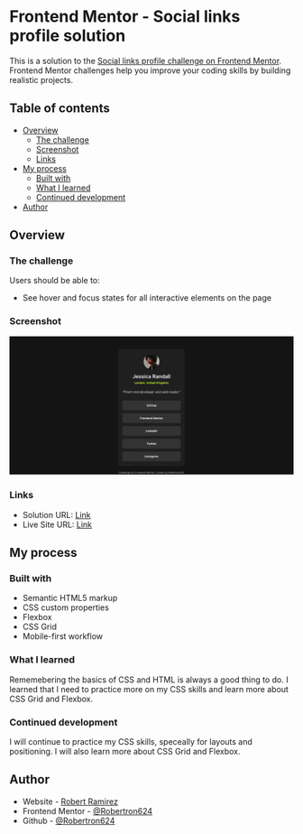 # Frontend Mentor - Social links profile solution

This is a solution to the [Social links profile challenge on Frontend Mentor](https://www.frontendmentor.io/challenges/social-links-profile-UG32l9m6dQ). Frontend Mentor challenges help you improve your coding skills by building realistic projects. 

## Table of contents

- [Overview](#overview)
  - [The challenge](#the-challenge)
  - [Screenshot](#screenshot)
  - [Links](#links)
- [My process](#my-process)
  - [Built with](#built-with)
  - [What I learned](#what-i-learned)
  - [Continued development](#continued-development)
- [Author](#author)


## Overview

### The challenge

Users should be able to:

- See hover and focus states for all interactive elements on the page

### Screenshot

![page screenshot](image.png)
### Links

- Solution URL: [Link](https://github.com/Robertron624/social-links-profile-main)
- Live Site URL: [Link](https://robertron624.github.io/social-links-profile-main/)

## My process

### Built with

- Semantic HTML5 markup
- CSS custom properties
- Flexbox
- CSS Grid
- Mobile-first workflow


### What I learned

Rememebering the basics of CSS and HTML is always a good thing to do. I learned that I need to practice more on my CSS skills and learn more about CSS Grid and Flexbox. 

### Continued development

I will continue to practice my CSS skills, speceally for layouts and positioning. I will also learn more about CSS Grid and Flexbox. 

## Author

- Website - [Robert Ramirez](https://www.robert-ramirez.co)
- Frontend Mentor - [@Robertron624](https://frontendmentor.io/profile/Robertron624)
- Github - [@Robertron624](https://github.com/Robertron624)
